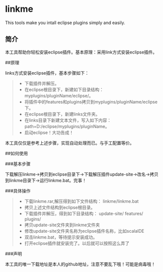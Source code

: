 linkme
======

This tools make you intall eclipse plugins simply and easily.
## 简介

本工具帮助你轻松安装eclipse插件。基本原理：采用link方式安装eclipse插件。

##原理

links方式安装eclipse插件，基本步骤如下：

> * 下载插件并解压。
> * 在eclipse根目录下，新建如下目录结构：myplugins/pluginName/eclipse/。
> * 将插件中的features和plugins拷贝到myplugins/pluginName/eclipse下。
> * 在eclipse根目录下，新建links文件夹。
> * 在links目录下新建文本文件，写入如下内容：path=D:/eclipse/myplugins/pluginName。
> * 启动eclipse！大功告成！

本工具仅仅是参考上述步骤，实现自动处理而已。与手工配置等价。

##如何使用

###基本步骤

下载解压linkme->拷贝到eclipse目录下->下载解压插件update-site->改名->拷贝到linkme目录下->运行linkme.bat。完事！


###具体操作

> * 下载linkme.rar,解压得到如下文件结构：
>       linkme/linkme.bat
> * 拷贝上述文件结构到eclipse根目录。
> * 下载插件并解压，得到如下目录结构：
       update-site/
			features/
			plugins/
> * 拷贝update-site文件夹到linkme文件夹
> * 修改update-site文件夹名称为eclipse插件名称，比如scalaIDE
> * 双击linkme.bat，等待提示安装成功。
> * 打开eclipse插件就安装完了。以后就可以按照这么弄了

###声明

本工具的唯一下载地址是本人的github地址，注意不要乱下哦！可能是病毒哦！